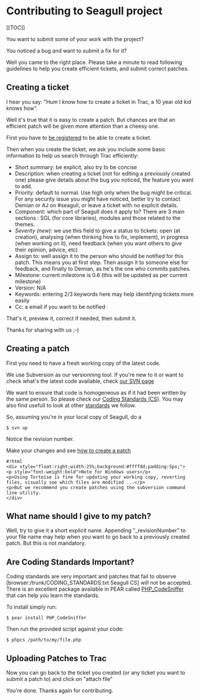 <!-- Name: Contributing -->
<!-- Version: 3 -->
<!-- Last-Modified: 2006/09/20 19:32:59 -->
<!-- Author: demian -->
# Contributing to Seagull project
[[TOC]]

You want to submit some of your work with the project?

You noticed a bug and want to submit a fix for it?

Well you came to the right place. Please take a minute to read following guidelines to help you create efficient tickets, and submit correct patches.

## Creating a ticket
I hear you say: "Hum I know how to create a ticket in Trac, a 10 year old kid knows how".

Well it's true that it is easy to create a patch. But chances are that an efficient patch will be given more attention than a cheesy one.

First you have to [be registered](http://seagullproject.org/user/register/) to be able to create a ticket.

Then when you create the ticket, we ask you include some basic information to help us search through Trac efficiently:

 * Short summary: be explicit, also try to be concise
 * Description: when creating a ticket (not for editing a previously created one) please give details about the bug you  noticed, the feature you want to add.
 * Priority: default to normal. Use high only when the bug might be critical. For any security issue you might have noticed, better try to contact Demian or AJ on #seagull, or leave a ticket with no explicit details.
 * Component: which part of Seagull does it apply to? There are 3 main sections : SGL (for core libraries), modules and those related to the themes.
 * *Severity (new)*: we use this field to give a status to tickets: open (at creation), analysing (when thinking how to fix, implement), in progress (when working on it), need feedback (when you want others to give their opinion, advice, etc)
 * Assign to: well assign it to the person who should be notified for this patch. This means you at first step. Then assign it to someone else for feedback, and finally to Demian, as he's the one who commits patches.
 * Milestone: current milestone is 0.6 (this will be updated as per current milestone)
 * Version: N/A
 * Keywords: entering 2/3 keywords here may help identifying tickets more easily
 * Cc: a email if you want to be notified

That's it, preview it, correct if needed, then submit it.

Thanks for sharing with us ;-)

## Creating a patch
First you need to have a fresh working copy of the latest code.

We use Subversion as our versionning tool. If you're new to it or want to check what's the latest code available, check [our SVN page](http://trac.seagullproject.org/wiki/Installation/FromSVN)

We want to ensure that code is homogeneous as if it had been written by the same person. So please check our [Coding Standards (CS)](http://trac.seagullproject.org/wiki/Standards/CodingStandards). You may also find usefull to look at other [standards](http://trac.seagullproject.org/wiki/Standards) we follow.

So, assuming you're in your local copy of Seagull, do a

    $ svn up
Notice the revision number.

Make your changes and see [how to create a patch](http://trac.seagullproject.org/wiki/Code/SubmittingPatches)


    #!html
    <div style="float:right;width:25%;background:#ffffdd;padding:5px;">
    <p style="font-weight:bold">Note for Windows users</p>
    <p>Using Tortoise is fine for updating your working copy, reverting files, visually see which files are modified ...</p>
    <p>But we recommend you create patches using the subversion command line utility.
    </div>

## What name should I give to my patch?

Well, try to give it a short explicit name. Appending "_revisionNumber" to your file name may help when you want to go back to a previously created patch. But this is not mandatory.

## Are Coding Standards Important?
Coding standards are very important and patches that fail to observe [browser:/trunk/CODING_STANDARDS.txt Seagull CS] will not be accepted.  There is an excellent package available in PEAR called [PHP_CodeSniffer](http://pear.php.net/package/PHP_CodeSniffer/) that can help you learn the standards.

To install simply run:


    $ pear install PHP_CodeSniffer

Then run the provided script against your code:


    $ phpcs /path/to/my/file.php

## Uploading Patches to Trac

Now you can go back to the ticket you created (or any ticket you want to submit a patch to) and click on "attach file"

You're done. Thanks again for contributing.